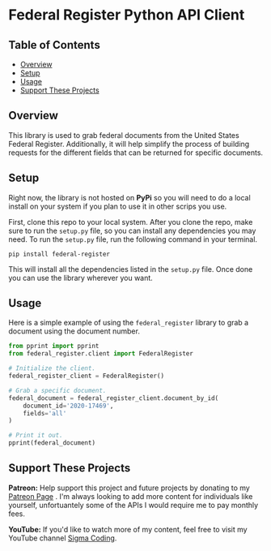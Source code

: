 # Federal Register Python API Client

## Table of Contents

- [Overview](#overview)
- [Setup](#setup)
- [Usage](#usage)
- [Support These Projects](#support-these-projects)

## Overview

This library is used to grab federal documents from the United States Federal Register.
Additionally, it will help simplify the process of building requests for the different
fields that can be returned for specific documents.

## Setup

Right now, the library is not hosted on **PyPi** so you will need to do a local
install on your system if you plan to use it in other scrips you use.

First, clone this repo to your local system. After you clone the repo, make sure
to run the `setup.py` file, so you can install any dependencies you may need. To
run the `setup.py` file, run the following command in your terminal.

```console
pip install federal-register
```

This will install all the dependencies listed in the `setup.py` file. Once done
you can use the library wherever you want.

## Usage

Here is a simple example of using the `federal_register` library to grab a document
using the document number.

```python
from pprint import pprint
from federal_register.client import FederalRegister

# Initialize the client.
federal_register_client = FederalRegister()

# Grab a specific document.
federal_document = federal_register_client.document_by_id(
    document_id='2020-17469',
    fields='all'
)

# Print it out.
pprint(federal_document)
```

## Support These Projects

**Patreon:**
Help support this project and future projects by donating to my [Patreon Page](https://www.patreon.com/sigmacoding)
. I'm always looking to add more content for individuals like yourself, unfortuantely some of the APIs I would require
me to pay monthly fees.

**YouTube:**
If you'd like to watch more of my content, feel free to visit my YouTube channel [Sigma Coding](https://www.youtube.com/c/SigmaCoding).
